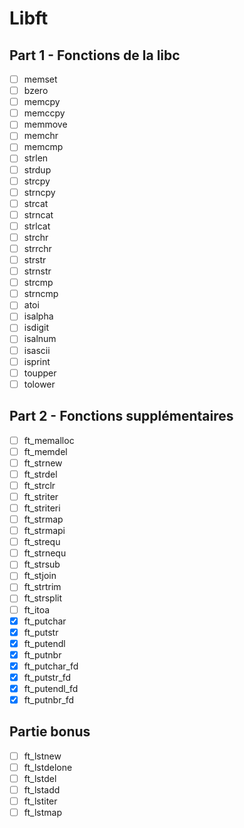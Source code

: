 # Libft

## Part 1 - Fonctions de la libc

- [ ] memset
- [ ] bzero
- [ ] memcpy
- [ ] memccpy
- [ ] memmove
- [ ] memchr
- [ ] memcmp
- [ ] strlen
- [ ] strdup
- [ ] strcpy
- [ ] strncpy
- [ ] strcat
- [ ] strncat
- [ ] strlcat
- [ ] strchr
- [ ] strrchr
- [ ] strstr
- [ ] strnstr
- [ ] strcmp
- [ ] strncmp
- [ ] atoi
- [ ] isalpha
- [ ] isdigit
- [ ] isalnum
- [ ] isascii
- [ ] isprint
- [ ] toupper
- [ ] tolower

## Part 2 - Fonctions supplémentaires

- [ ] ft\_memalloc
- [ ] ft\_memdel
- [ ] ft\_strnew
- [ ] ft\_strdel
- [ ] ft\_strclr
- [ ] ft\_striter
- [ ] ft\_striteri
- [ ] ft\_strmap
- [ ] ft\_strmapi
- [ ] ft\_strequ
- [ ] ft\_strnequ
- [ ] ft\_strsub
- [ ] ft\_stjoin
- [ ] ft\_strtrim
- [ ] ft\_strsplit
- [ ] ft\_itoa
- [x] ft\_putchar
- [x] ft\_putstr
- [x] ft\_putendl
- [x] ft\_putnbr
- [x] ft\_putchar\_fd
- [x] ft\_putstr\_fd
- [x] ft\_putendl\_fd
- [x] ft\_putnbr\_fd

## Partie bonus

- [ ] ft\_lstnew
- [ ] ft\_lstdelone
- [ ] ft\_lstdel
- [ ] ft\_lstadd
- [ ] ft\_lstiter
- [ ] ft\_lstmap
